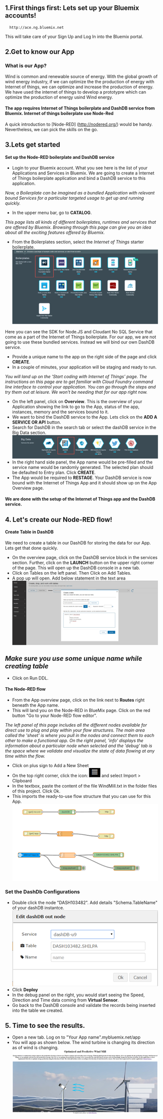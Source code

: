 ## 1.First things first: Lets set up your Bluemix accounts!
      http://ace.ng.bluemix.net
  This will take care of your Sign Up and Log In into the Bluemix portal.


## 2.Get to know our App

### What is our App?
Wind is common and renewable source of energy. With the global growth of wind energy industry, if we can optimize the the production of energy with Internet of things, we can optimize and increase the production of energy. We have used the internet of things to develop a prototypre which can optimize the production of energy usind Wind energy.

#### The app requires Internet of Things boilerplate and DashDB service from Bluemix. Internet of things boilerplate use Node-Red

A quick introduction to [Node-RED] (http://nodered.org/) would be handy. Nevertheless, we can pick the skills on the go.

## 3.Lets get started
####  Set up the Node-RED boilerplate and DashDB service
  *  Login to your Bluemix account.
  What you see here is the list of your Applications and Services in Bluemix. We are going to create a Internet of Things boilerplate application and bind a DashDB service to this application.

*Now, a Boilerplate can be imagined as a bundled Application with relevant bound Services for a particular targeted usage to get up and running quickly.*    

  * In the upper menu bar, go to __CATALOG__.
  
*This page lists all kinds of different boilerplates, runtimes and services that are offered by Bluemix. Browsing through this page can give you an idea about all the exciting features offered by Bluemix.*

* From the Boilerplates section, select the _Internet of Things_ starter boilerplate.
![Alt Text](Images/Boilerplate.png)

Here you can see the SDK for Node.JS and Cloudant No SQL Service that come as a part of the Internet of Things boilerplate. For our app, we are not going to use these bundled services. Instead we will bind our own DashDB service.

* Provide a unique name to the app on the right side of the page and click __CREATE__.
* In a couple of minutes, your application will be staging and ready to run.

*You will land up on the 'Start coding with Internet of Things' page. The instructions on this page are to get familiar with Cloud Foundry command line interface to control your application. You can go through the steps and try them out at leisure. We won't be needing that for our app right now.*

* On the left panel, click on __Overview__. This is the overview of your Application showing the link to go to the App, status of the app, instances, memory and the services bound to it.
* We want to bind the DashDB service to the App. Lets click on the __ADD A SERVICE OR API__ button.
* Search for DashDB in the search tab or select the dashDB service in the Big Data section.
![Alt Text](Images/DashDB.png)
* In the right hand side panel, the App name would be pre-filled and the service name would be randomly generated. The selected plan should be defaulted to Entry plan. Click __CREATE__.
* The App would be required to __RESTAGE__. Your DashDB service is now bound with the Internet of Things App and it should show up on the App Overview page.

#### We are done with the setup of the Internet of Things app and the DashDB service.

## 4. Let's create our Node-RED flow!
#### Create Table in DashDB
We need to create a table in our DashDB for storing the data for our App. Lets get that done quickly.

* On the overview page, click on the DashDB service block in the services section. Further, click on the __LAUNCH__ button on the upper right corner of the page. This will open up the DashDB console in a new tab.
* Click on Tables on the left panel. Then Click on Add Tables.
* A pop up will open. Add below statement in the text area
![Alt Text](Images/Createtable.png)


## *Make sure you use some unique name while creating table*

* Click on Run DDL.

#### The Node-RED flow

* From the App overview page, click on the link next to __Routes__ right beneath the App name.
* This will land you on the Node-RED in BlueMix page. Click on the red button "Go to your Node-RED flow editor".

*The left panel of this page includes all the different nodes available for direct use to plug and play within your flow structures. The main area called the 'sheet' is where you pull in the nodes and connect them to each other to make a functional app. On the right panel, 'info' displays the information about a particular node when selected and the 'debug' tab is the space where we validate and visualize the state of data flowing at any time within the flow.*

* Click on plus sign to Add a New Sheet
* On the top right corner, click the icon: ![Alt Text](Images/icon.png ) and select Import > Clipboard
* In the textbox, paste the content of the file WindMill.txt in the folder files of this project. Click Ok.
* This imports the ready-to-use flow structure that you can use for this App.
![Alt Text](Images/NodeRed.png)

###  Set the DashDb Configurations

* Double click the node "DASH103482". Add details "Schema.TableName" of your dashDB instantce. 
![Alt Text](Images/dashDBDetails.png)
* Click __Deploy__
* In the debug panel on the right, you would start seeing the Speed, Direction and Time data coming from __Virtual Sensor__.
* Go back to the DashDB console and validate the records being inserted into the table we created. 

## 5. Time to see the results.
* Open a new tab. Log on to "Your App name".mybluemix.net/app
* You will app as shown below. The wind turbine is changing its direction as of wind is changing.
![Alt Text](Images/application.png)
